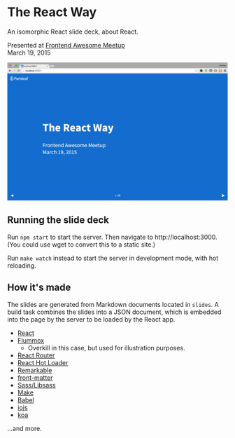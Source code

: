 The React Way
=============

An isomorphic React slide deck, about React.

Presented at [Frontend Awesome Meetup](http://www.meetup.com/Gainesville-Front-End-Dev-Meetup/)  
March 19, 2015

![preview](preview.png)

Running the slide deck
----------------------

Run `npm start` to start the server. Then navigate to http://localhost:3000. (You could use wget to convert this to a static site.)

Run `make watch` instead to start the server in development mode, with hot reloading.

How it's made
-------------

The slides are generated from Markdown documents located in `slides`. A build task combines the slides into a JSON document, which is embedded into the page by the server to be loaded by the React app.

- [React](http://facebook.github.io/react/)
- [Flummox](https://github.com/acdlite/flummox)
  - Overkill in this case, but used for illustration purposes.
- [React Router](https://github.com/rackt/react-router)
- [React Hot Loader](http://gaearon.github.io/react-hot-loader/)
- [Remarkable](https://github.com/jonschlinkert/remarkable)
- [front-matter](https://github.com/jxson/front-matter)
- [Sass/Libsass](http://sass-lang.com/)
- [Make](http://www.gnu.org/software/make/manual/make.html)
- [Babel](https://babeljs.io/)
- [iojs](https://iojs.org)
- [koa](http://koajs.com/)

...and more.
